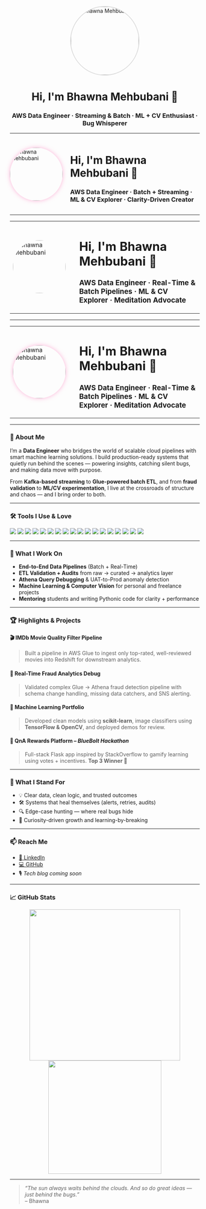 <p align="center">
  <img src="bhawna_profile2.png" width="180" style="border-radius: 50%; border: 2px solid #dcdcdc;" alt="Bhawna Mehbubani"/>
</p>

<h1 align="center">Hi, I'm Bhawna Mehbubani 🌸</h1>
<h3 align="center">AWS Data Engineer · Streaming & Batch · ML + CV Enthusiast · Bug Whisperer</h3>

---

<div style="display: flex; align-items: center; gap: 20px;">
  <img src="bhawna_profile.png" width="140" style="border-radius: 50%; box-shadow: 0 0 12px rgba(255, 105, 180, 0.5);" alt="Bhawna Mehbubani"/>

  <div>
    <h1>Hi, I'm Bhawna Mehbubani 🌸</h1>
    <h3>AWS Data Engineer · Batch + Streaming · ML & CV Explorer · Clarity-Driven Creator</h3>
  </div>
</div>

 ---

<table>
  <tr>
    <td width="160">
      <img src="bhawna_profile2.png" width="140" style="border-radius: 50%;" alt="Bhawna Mehbubani"/>
    </td>
    <td>
      <h1>Hi, I'm Bhawna Mehbubani 🌸</h1>
      <h3>AWS Data Engineer · Real-Time & Batch Pipelines · ML & CV Explorer · Meditation Advocate</h3>
    </td>
  </tr>
</table>

---

<table>
  <tr>
    <td width="160" valign="middle">
      <img src="bhawna_profile.png" width="140" style="border-radius: 50%; box-shadow: 0 0 12px rgba(255, 105, 180, 0.5);" alt="Bhawna Mehbubani"/>
    </td>
    <td>
      <h1>Hi, I'm Bhawna Mehbubani 🌸</h1>
      <h3>AWS Data Engineer · Real-Time & Batch Pipelines · ML & CV Explorer · Meditation Advocate</h3>
    </td>
  </tr>
</table>

---

### 🧠 About Me

I’m a **Data Engineer** who bridges the world of scalable cloud pipelines with smart machine learning solutions. I build production-ready systems that quietly run behind the scenes — powering insights, catching silent bugs, and making data move with purpose.

From **Kafka-based streaming** to **Glue-powered batch ETL**, and from **fraud validation** to **ML/CV experimentation**, I live at the crossroads of structure and chaos — and I bring order to both.

---

### 🛠️ Tools I Use & Love

<p align="left">
  <!-- Cloud + Data -->
  <img src="https://img.shields.io/badge/AWS-232F3E?style=for-the-badge&logo=amazonaws&logoColor=white"/>
  <img src="https://img.shields.io/badge/AWS%20Glue-FF9900?style=for-the-badge&logo=awslambda&logoColor=white"/>
  <img src="https://img.shields.io/badge/Athena-4053D6?style=for-the-badge&logo=amazonaws&logoColor=white"/>
  <img src="https://img.shields.io/badge/S3-569A31?style=for-the-badge&logo=amazons3&logoColor=white"/>
  <img src="https://img.shields.io/badge/Kafka-231F20?style=for-the-badge&logo=apachekafka&logoColor=white"/>
  
  <!-- Processing -->
  <img src="https://img.shields.io/badge/PySpark-E25A1C?style=for-the-badge&logo=apachespark&logoColor=white"/>
  <img src="https://img.shields.io/badge/SQL-003B57?style=for-the-badge&logo=postgresql&logoColor=white"/>
  <img src="https://img.shields.io/badge/PostgreSQL-336791?style=for-the-badge&logo=postgresql&logoColor=white"/>

  <!-- Programming & Notebooks -->
  <img src="https://img.shields.io/badge/Python-3776AB?style=for-the-badge&logo=python&logoColor=white"/>
  <img src="https://img.shields.io/badge/Jupyter-F37626?style=for-the-badge&logo=jupyter&logoColor=white"/>
  <img src="https://img.shields.io/badge/Linux-FCC624?style=for-the-badge&logo=linux&logoColor=black"/>
  <img src="https://img.shields.io/badge/Git-F05032?style=for-the-badge&logo=git&logoColor=white"/>

  <!-- Machine Learning / CV -->
  <img src="https://img.shields.io/badge/scikit--learn-F7931E?style=for-the-badge&logo=scikitlearn&logoColor=white"/>
  <img src="https://img.shields.io/badge/TensorFlow-FF6F00?style=for-the-badge&logo=tensorflow&logoColor=white"/>
  <img src="https://img.shields.io/badge/Keras-D00000?style=for-the-badge&logo=keras&logoColor=white"/>
  <img src="https://img.shields.io/badge/OpenCV-5C3EE8?style=for-the-badge&logo=opencv&logoColor=white"/>
  <img src="https://img.shields.io/badge/Pandas-150458?style=for-the-badge&logo=pandas&logoColor=white"/>
  <img src="https://img.shields.io/badge/Numpy-013243?style=for-the-badge&logo=numpy&logoColor=white"/>
</p>

---

### 🚀 What I Work On

- **End-to-End Data Pipelines** (Batch + Real-Time)
- **ETL Validation + Audits** from raw → curated → analytics layer
- **Athena Query Debugging** & UAT-to-Prod anomaly detection
- **Machine Learning & Computer Vision** for personal and freelance projects
- **Mentoring** students and writing Pythonic code for clarity + performance

---

### 🏆 Highlights & Projects

#### 🎬 IMDb Movie Quality Filter Pipeline  
> Built a pipeline in AWS Glue to ingest only top-rated, well-reviewed movies into Redshift for downstream analytics.

#### 🔐 Real-Time Fraud Analytics Debug  
> Validated complex Glue → Athena fraud detection pipeline with schema change handling, missing data catchers, and SNS alerting.

#### 🤖 Machine Learning Portfolio  
> Developed clean models using **scikit-learn**, image classifiers using **TensorFlow & OpenCV**, and deployed demos for review.

#### 🧠 QnA Rewards Platform – *BlueBolt Hackathon*  
> Full-stack Flask app inspired by StackOverflow to gamify learning using votes + incentives. **Top 3 Winner 🥇**

---

### 🧭 What I Stand For

- 💡 Clear data, clean logic, and trusted outcomes  
- 🛠️ Systems that heal themselves (alerts, retries, audits)  
- 🔍 Edge-case hunting — where real bugs hide  
- 🌱 Curiosity-driven growth and learning-by-breaking

---

### 📫 Reach Me

- [📌 LinkedIn](https://www.linkedin.com/in/bhawna-mehbubani/)
- [💻 GitHub](https://github.com/BhawnaMehbubani)
- 🎙️ *Tech blog coming soon*

---

### 📈 GitHub Stats

<p align="center">
  <img src="https://github-readme-stats.vercel.app/api?username=BhawnaMehbubani&show_icons=true&theme=calm" width="400"/>
  <img src="https://github-readme-stats.vercel.app/api/top-langs/?username=BhawnaMehbubani&layout=compact&theme=calm" width="300"/>
</p>

---

> *“The sun always waits behind the clouds. And so do great ideas — just behind the bugs.”*  
> – Bhawna

